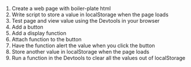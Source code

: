 1. Create a web page with boiler-plate html
2. Write script to store a value in localStorage when the page loads
3. Test page and view value using the Devtools in your browser
4. Add a button
5. Add a display function
6. Attach function to the button
7. Have the function alert the value when you click the button
8. Store another value in localStorage when the page loads
9. Run a function in the Devtools to clear all the values out of localStorage